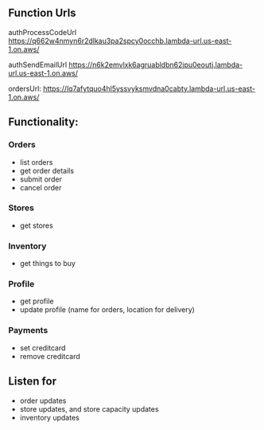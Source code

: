 ## Function Urls

authProcessCodeUrl
https://q662w4nmyn6r2dlkau3pa2spcy0occhb.lambda-url.us-east-1.on.aws/

authSendEmailUrl
https://n6k2emvlxk6agruabldbn62jpu0eoutj.lambda-url.us-east-1.on.aws/

ordersUrl:
https://lq7afytquo4hl5yssvyksmvdna0cabty.lambda-url.us-east-1.on.aws/

## Functionality:

### Orders

-   list orders
-   get order details
-   submit order
-   cancel order

### Stores

-   get stores

### Inventory

-   get things to buy

### Profile

-   get profile
-   update profile (name for orders, location for delivery)

### Payments

-   set creditcard
-   remove creditcard

## Listen for

-   order updates
-   store updates, and store capacity updates
-   inventory updates
